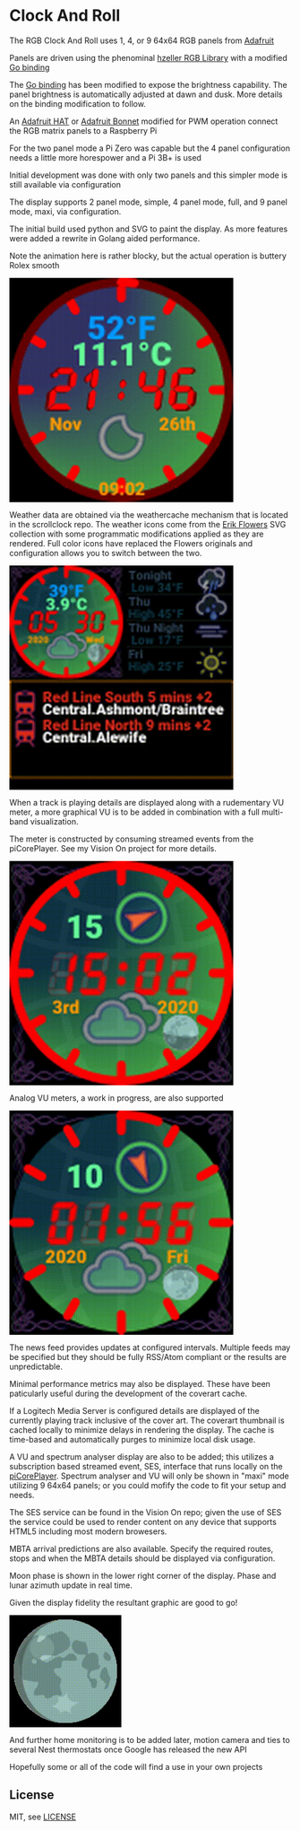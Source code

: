 # Clock And Roll

The RGB Clock And Roll uses 1, 4, or 9 64x64 RGB panels from [Adafruit][ada]

Panels are driven using the phenominal [hzeller RGB Library] with a modified [Go binding]

The [Go binding] has been modified to expose the brightness capability.  The panel brightness is automatically adjusted at dawn and dusk.  More details on the binding modification to follow.

An [Adafruit HAT] or [Adafruit Bonnet] modified for PWM operation connect the RGB matrix panels to a Raspberry Pi

For the two panel mode a Pi Zero was capable but the 4 panel configuration needs a little more horespower and a Pi 3B+ is used

Initial development was done with only two panels and this simpler mode is still available via configuration

The display supports 2 panel mode, simple, 4 panel mode, full, and 9 panel mode, maxi, via configuration.

The initial build used python and SVG to paint the display.  As more features were added a rewrite in Golang aided performance.

Note the animation here is rather blocky, but the actual operation is buttery Rolex smooth
 
<img width="400" src="assets/rgbclock.gif" align="center" />

Weather data are obtained via the weathercache mechanism that is located in the scrollclock repo.  The weather icons come from the [Erik Flowers] SVG collection with some  programmatic modifications applied as they are rendered.  Full color icons have replaced the Flowers originals and configuration allows you to switch between the two.

<img width="400" src="assets/rgbclock2.gif" align="center" />

When a track is playing details are displayed along with a rudementary VU meter, a more graphical VU is to be added in combination with a full multi-band visualization.

The meter is constructed by consuming streamed events from the piCorePlayer.  See my Vision On project for more details.

<img width="400" src="assets/vurgbclock.gif" align="center" />

Analog VU meters, a work in progress, are also supported

<img width="400" src="assets/rgbclock4vu.gif" align="center" />

The news feed provides updates at configured intervals.  Multiple feeds may be specified but they should be fully RSS/Atom compliant or the results are unpredictable.

Minimal performance metrics may also be displayed.  These have been paticularly useful during the development of the coverart cache.

If a Logitech Media Server is configured details are displayed of the currently playing track inclusive of the cover art.  The coverart thumbnail is cached locally to minimize delays in rendering the display.  The cache is time-based and automatically purges to minimize local disk usage.

A VU and spectrum analyser display are also to be added; this utilizes a subscription based streamed event, SES, interface that runs locally on the [piCorePlayer].  Spectrum analyser and VU will only be shown in "maxi" mode utilizing 9 64x64 panels; or you could mofify the code to fit your setup and needs.

The SES service can be found in the Vision On repo; given the use of SES the service could be used to render content on any device that supports HTML5 including most modern  browesers.

MBTA arrival predictions are also available.  Specify the required routes, stops and when the MBTA details should be displayed via configuration.

Moon phase is shown in the lower right corner of the display.  Phase and lunar azimuth update in real time.  

Given the display fidelity the resultant graphic are good to go!

<img width="200" src="assets/lua.gif" align="center" />

And further home monitoring is to be added later, motion camera and ties to several Nest thermostats once Google has released the new API

Hopefully some or all of the code will find a use in your own projects

License
-------

MIT, see [LICENSE](LICENSE)



[ada]: https://www.adafruit.com/product/3649
[Adafruit Bonnet]: https://www.adafruit.com/product/3211
[Adafruit HAT]: https://www.adafruit.com/products/2345
[Go binding]: https://github.com/mcuadros/go-rpi-rgb-led-matrix
[hzeller RGB Library]: https://github.com/hzeller/rpi-rgb-led-matrix
[piCorePlayer]: https://www.picoreplayer.org/
[Erik Flowers]: https://github.com/erikflowers/weather-icons
